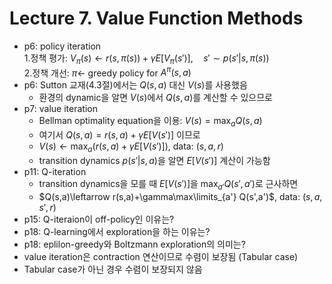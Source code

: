 # Lecture 7. Value Function Methods

- p6: policy iteration  
  1.정책 평가:
  $V_\pi(s)\leftarrow r(s,\pi(s))+\gamma E\left[V_\pi(s')\right], \quad s'\sim p(s'|s,\pi(s))$   
  2.정책 개선:
  $\pi\leftarrow$ greedy policy for $A^\pi(s,a)$  
- p6: Sutton 교재(4.3절)에서는 $Q(s,a)$ 대신 $V(s)$를 사용했음  
  - 환경의 dynamic을 알면 $V(s)$에서 $Q(s,a)$를 계산할 수 있으므로 
- p7: value iteration  
  - Bellman optimality equation을 이용: $V(s) = \max_{a}Q(s,a)$
  - 여기서 $Q(s,a)=r(s,a)+\gamma E[V(s')]$ 이므로  
  - $V(s)\leftarrow \max_{a} \left( r(s,a)+\gamma E[V(s')] \right)$, data: $(s,a,r)$
  - transition dynamics $p(s'|s,a)$을 알면 $E[V(s')]$ 계산이 가능함  
- p11: Q-iteration
  - transition dynamics을 모를 때 $E[V(s')]$을 $\max_{a'} Q(s',a')$로 근사하면   
  - $Q(s,a)\leftarrow r(s,a)+\gamma\max\limits_{a'} Q(s',a')$, data: $(s,a,s',r)$
- p15: Q-iteraion이 off-policy인 이유는?
- p18: Q-learning에서 exploration을 하는 이유는?
- p18: eplilon-greedy와 Boltzmann exploration의 의미는?
- value iteration은 contraction 연산이므로 수렴이 보장됨 (Tabular case)
- Tabular case가 아닌 경우 수렴이 보장되지 않음
  


